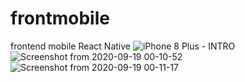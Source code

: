 # frontmobile
frontend mobile React Native
![iPhone 8 Plus - INTRO](https://user-images.githubusercontent.com/57807733/93658027-3f7f1280-fa0e-11ea-84de-ace1c599202e.png)
![Screenshot from 2020-09-19 00-10-52](https://user-images.githubusercontent.com/57807733/93658029-4574f380-fa0e-11ea-98ca-65ca22400a09.png)
![Screenshot from 2020-09-19 00-11-17](https://user-images.githubusercontent.com/57807733/93658032-47d74d80-fa0e-11ea-8cf8-7baf2321ac71.png)
